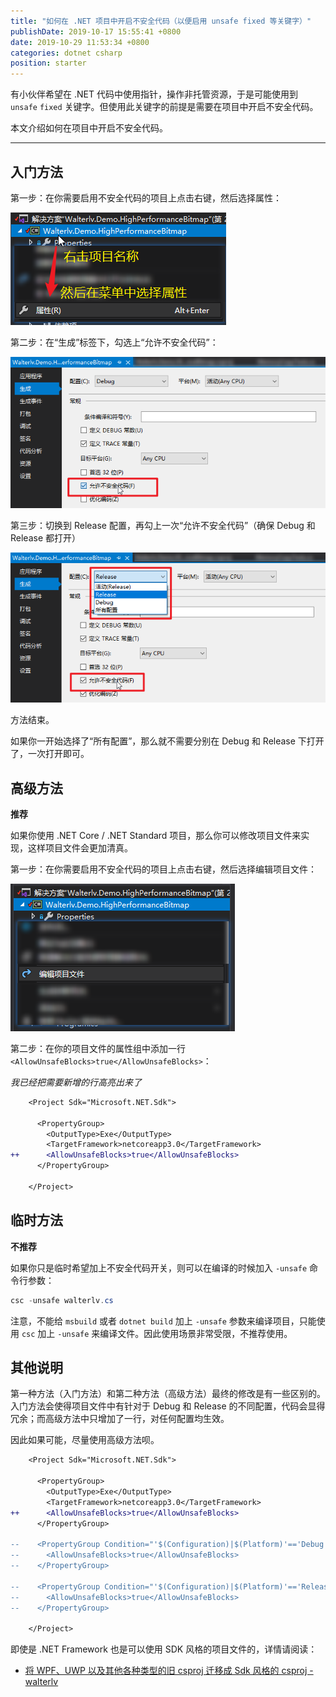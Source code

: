 ```yaml
---
title: "如何在 .NET 项目中开启不安全代码（以便启用 unsafe fixed 等关键字）"
publishDate: 2019-10-17 15:55:41 +0800
date: 2019-10-29 11:53:34 +0800
categories: dotnet csharp
position: starter
---
```


有小伙伴希望在 .NET 代码中使用指针，操作非托管资源，于是可能使用到 `unsafe` `fixed` 关键字。但使用此关键字的前提是需要在项目中开启不安全代码。

本文介绍如何在项目中开启不安全代码。

---

<div id="toc"></div>

## 入门方法

第一步：在你需要启用不安全代码的项目上点击右键，然后选择属性：

![项目 - 属性](/static/posts/2019-10-17-15-34-33.png)

第二步：在“生成”标签下，勾选上“允许不安全代码”：

![允许不安全代码](/static/posts/2019-10-17-15-36-34.png)

第三步：切换到 Release 配置，再勾上一次“允许不安全代码”（确保 Debug 和 Release 都打开）

![在 Release 允许不安全代码](/static/posts/2019-10-17-15-38-36.png)

方法结束。

如果你一开始选择了“所有配置”，那么就不需要分别在 Debug 和 Release 下打开了，一次打开即可。

## 高级方法

**推荐**

如果你使用 .NET Core / .NET Standard 项目，那么你可以修改项目文件来实现，这样项目文件会更加清真。

第一步：在你需要启用不安全代码的项目上点击右键，然后选择编辑项目文件：

![编辑项目文件](/static/posts/2019-10-17-15-42-42.png)

第二步：在你的项目文件的属性组中添加一行 `<AllowUnsafeBlocks>true</AllowUnsafeBlocks>`：

*我已经把需要新增的行高亮出来了*

```diff
    <Project Sdk="Microsoft.NET.Sdk">

      <PropertyGroup>
        <OutputType>Exe</OutputType>
        <TargetFramework>netcoreapp3.0</TargetFramework>
++      <AllowUnsafeBlocks>true</AllowUnsafeBlocks>
      </PropertyGroup>

    </Project>
```

## 临时方法

**不推荐**

如果你只是临时希望加上不安全代码开关，则可以在编译的时候加入 `-unsafe` 命令行参数：

```powershell
csc -unsafe walterlv.cs
```

注意，不能给 `msbuild` 或者 `dotnet build` 加上 `-unsafe` 参数来编译项目，只能使用 `csc` 加上 `-unsafe` 来编译文件。因此使用场景非常受限，不推荐使用。

## 其他说明

第一种方法（入门方法）和第二种方法（高级方法）最终的修改是有一些区别的。入门方法会使得项目文件中有针对于 Debug 和 Release 的不同配置，代码会显得冗余；而高级方法中只增加了一行，对任何配置均生效。

因此如果可能，尽量使用高级方法呗。

```diff
    <Project Sdk="Microsoft.NET.Sdk">

      <PropertyGroup>
        <OutputType>Exe</OutputType>
        <TargetFramework>netcoreapp3.0</TargetFramework>
++      <AllowUnsafeBlocks>true</AllowUnsafeBlocks>
      </PropertyGroup>

--    <PropertyGroup Condition="'$(Configuration)|$(Platform)'=='Debug|AnyCPU'">
--      <AllowUnsafeBlocks>true</AllowUnsafeBlocks>
--    </PropertyGroup>

--    <PropertyGroup Condition="'$(Configuration)|$(Platform)'=='Release|AnyCPU'">
--      <AllowUnsafeBlocks>true</AllowUnsafeBlocks>
--    </PropertyGroup>

    </Project>
```

即使是 .NET Framework 也是可以使用 SDK 风格的项目文件的，详情请阅读：

- [将 WPF、UWP 以及其他各种类型的旧 csproj 迁移成 Sdk 风格的 csproj - walterlv](https://blog.walterlv.com/post/introduce-new-style-csproj-into-net-framework.html)
